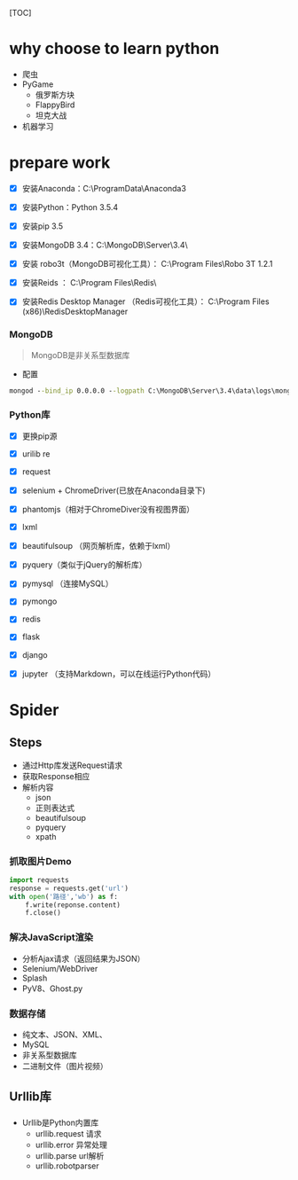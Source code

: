 
[TOC]

# why choose to learn python

 - 爬虫
 - PyGame
	 - 俄罗斯方块
	 - FlappyBird
	 - 坦克大战
 - 机器学习

# prepare work

- [x] 安装Anaconda：C:\ProgramData\Anaconda3
- [x] 安装Python：Python 3.5.4
- [x] 安装pip 3.5
- [x] 安装MongoDB 3.4：C:\MongoDB\Server\3.4\
- [x] 安装 robo3t（MongoDB可视化工具）： C:\Program Files\Robo 3T 1.2.1
- [x] 安装Reids ： C:\Program Files\Redis\
- [x] 安装Redis Desktop Manager （Redis可视化工具）： C:\Program Files (x86)\RedisDesktopManager


### MongoDB

>MongoDB是非关系型数据库

 - 配置

```cmd 
mongod --bind_ip 0.0.0.0 --logpath C:\MongoDB\Server\3.4\data\logs\mongo.log --logappend --dbpath C:\MongoDB\Server\3.4\data\db --port 27017 --serviceName "MongoDB" --serviceDisplayName "MongoDB" --install
 ```
 
 ### Python库
 
  - [x] 更换pip源
  - [x] urilib re
  - [x] request
  - [x] selenium + ChromeDriver(已放在Anaconda目录下)
  - [x] phantomjs（相对于ChromeDiver没有视图界面）
  - [x] lxml
  - [x] beautifulsoup （网页解析库，依赖于lxml）
  - [x] pyquery（类似于jQuery的解析库）
  - [x] pymysql （连接MySQL）
  - [x] pymongo
  - [x] redis
  - [x] flask
  - [x] django
  - [x] jupyter （支持Markdown，可以在线运行Python代码）
 
 
 # Spider
 
 ## Steps
 
 - 通过Http库发送Request请求
 - 获取Response相应
 - 解析内容 
	 - json
	 - 正则表达式
	 - beautifulsoup
	 - pyquery
	 - xpath



### 抓取图片Demo

```python 
import requests
response = requests.get('url')
with open('路径','wb') as f:
	f.write(reponse.content)
	f.close()
```

### 解决JavaScript渲染

 - 分析Ajax请求（返回结果为JSON）
 - Selenium/WebDriver
 - Splash
 - PyV8、Ghost.py

### 数据存储

 - 纯文本、JSON、XML、
 - MySQL
 - 非关系型数据库
 - 二进制文件（图片视频）

## Urllib库

### 

 - Urllib是Python内置库
	 - urllib.request 请求
	 - urllib.error 异常处理
	 - urllib.parse url解析
	 - urllib.robotparser

```python

```





 
 
 
 